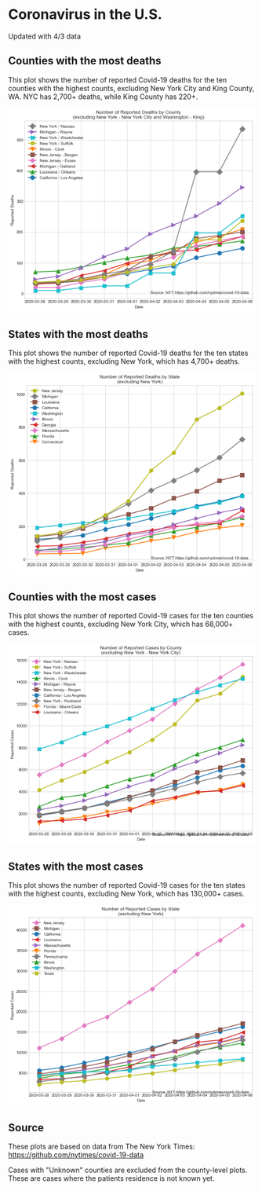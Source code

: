 # Coronavirus in the U.S.

Updated with 4/3 data

## Counties with the most deaths

This plot shows the number of reported Covid-19 deaths for the ten counties with the highest counts, excluding New York City and King County, WA. NYC has 2,700+ deaths, while King County has 220+. 

![county_deaths](plots/county_deaths.png)

## States with the most deaths

This plot shows the number of reported Covid-19 deaths for the ten states with the highest counts, excluding New York, which has 4,700+ deaths. 

![state_deaths](plots/state_deaths.png)

## Counties with the most cases

This plot shows the number of reported Covid-19 cases for the ten counties with the highest counts, excluding New York City, which has 68,000+ cases. 

![county_cases](plots/county_cases.png)

## States with the most cases

This plot shows the number of reported Covid-19 cases for the ten states with the highest counts, excluding New York, which has 130,000+ cases. 

![state_cases](plots/state_cases.png)

## Source

These plots are based on data from The New York Times: https://github.com/nytimes/covid-19-data

Cases with "Unknown" counties are excluded from the county-level plots. These are cases where the patients residence is not known yet. 
